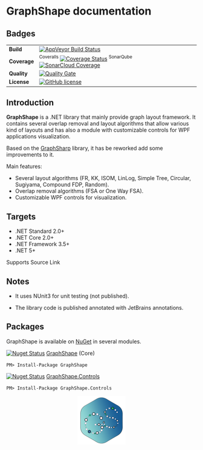 # GraphShape documentation

## Badges

| | |
| --- | --- |
| **Build** | [![AppVeyor Build Status](https://ci.appveyor.com/api/projects/status/github/KeRNeLith/GraphShape?branch=master&svg=true)](https://ci.appveyor.com/project/KeRNeLith/GraphShape) |
| **Coverage** | <sup>Coveralls</sup> [![Coverage Status](https://coveralls.io/repos/github/KeRNeLith/GraphShape/badge.svg?branch=master)](https://coveralls.io/github/KeRNeLith/GraphShape?branch=master) <sup>SonarQube</sup> [![SonarCloud Coverage](https://sonarcloud.io/api/project_badges/measure?project=graphshape&metric=coverage)](https://sonarcloud.io/component_measures/metric/coverage/list?id=graphshape) | 
| **Quality** | [![Quality Gate](https://sonarcloud.io/api/project_badges/measure?project=graphshape&metric=alert_status)](https://sonarcloud.io/dashboard?id=graphshape) | 
| **License** | [![GitHub license](https://img.shields.io/github/license/mashape/apistatus.svg)](https://github.com/KeRNeLith/GraphShape/blob/master/LICENSE) |

## Introduction

**GraphShape** is a .NET library that mainly provide graph layout framework.
It contains several overlap removal and layout algorithms that allow various kind of layouts and has also a module with customizable controls for WPF applications visualization.

Based on the [GraphSharp](https://archive.codeplex.com/?p=graphsharp) library, it has be reworked add some improvements to it.

Main features:
- Several layout algorithms (FR, KK, ISOM, LinLog, Simple Tree, Circular, Sugiyama, Compound FDP, Random).
- Overlap removal algorithms (FSA or One Way FSA).
- Customizable WPF controls for visualization.

## Targets

- .NET Standard 2.0+
- .NET Core 2.0+
- .NET Framework 3.5+
- .NET 5+

Supports Source Link

## Notes

- It uses NUnit3 for unit testing (not published).

- The library code is published annotated with JetBrains annotations.

## Packages

GraphShape is available on [NuGet](https://www.nuget.org) in several modules.

[![Nuget Status](https://img.shields.io/nuget/v/graphshape.svg)](https://www.nuget.org/packages/GraphShape) [GraphShape](https://www.nuget.org/packages/GraphShape) (Core)

    PM> Install-Package GraphShape

[![Nuget Status](https://img.shields.io/nuget/v/graphshape.controls.svg)](https://www.nuget.org/packages/GraphShape.Controls) [GraphShape.Controls](https://www.nuget.org/packages/GraphShape.Controls)

    PM> Install-Package GraphShape.Controls

<img src="images/graphshape_logo.png" width="128" height="128" style="display: block; margin-left: auto; margin-right: auto" />